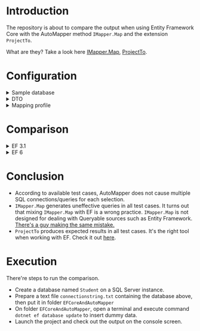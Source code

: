 # Introduction

The repository is about to compare the output when using Entity Framework Core with the AutoMapper method `IMapper.Map` and the extension `ProjectTo`.

What are they? Take a look here [IMapper.Map](https://docs.automapper.org/en/stable/Getting-started.html#how-do-i-use-automapper), [ProjectTo](https://docs.automapper.org/en/stable/Queryable-Extensions.html).

# Configuration
<details> 
  <summary>
    <bold>Sample database</bold>
  </summary>
  Given a database below:
- Table `Student`
  
  | Column | Description
  | --- | --- |
  | ID ||
  | Name | Name of student |
  | Grade | Average grade of student |
  | ClassId | Foregin key referencing to table `Class` |

- Table `Class`
  
  | Column | Description
  | --- | --- |
  | ID ||
  | Name | Name of class |
</details>

<details> 
  <summary>
    <bold>DTO</bold>
  </summary>
Given DTO definitions below:
- DTO `StudentDto`
  | Property | Description
  | --- | --- |
  | Name | Name of student |
  | Class | A reference to `ClassDto` |

- DTO `ClassDto`
  | Property | Description
  | --- | --- |
  | Name | Name of student |
</details>

<details> 
  <summary>
    <bold>Mapping profile</bold>
  </summary>
There're two different configurations for two comparisions.

1. Complex selection
```csharp
mapperConfiguration = new MapperConfiguration(cfg =>
            {
                cfg.CreateMap<Student, StudentDto>();
                cfg.CreateMap<Class, ClassDto>();
            });
```

1. Simple selection
```csharp
mapperConfiguration = new MapperConfiguration(cfg =>
            {
                cfg.CreateMap<Student, StudentDto>()
                      .ForMember(dst => dst.Class, opt => opt.Ignore());
            });
```
</details> 

# Comparison

<details> 
  <summary>
    <bold>EF 3.1</bold>
  </summary>
#### 1. Complex selection
Execute an EF selection to query **the name of student** and **their class name** if any.

| Method | SQL execution count | Generated SQL Query | Note
| --- | --- | --- | --- |
| Without AutoMapper | 1 |  SELECT **[student].[Name], [class].[Name]** FROM [Student] AS [student] INNER JOIN [Class] AS [class] ON [student].[ClassId] = [class].[ID] | It's a base result to evaluate other methods.
| IMapper.Map | 1 | SELECT **[ID], [ClassId], [Grade], [Name]** FROM [Student] | - It does not select what Class DTO defined.<br/>- It selects more than what Student DTO defined.
| ProjectTo | 1 |  SELECT CAST(0 AS bit), **[class].[Name], [students].[Name]** FROM [Student] AS [student] INNER JOIN [Class] AS [class] ON [student].[ClassId] = [class].[ID] | It works well as expected.

#### 2. Simple selection
Execute an EF selection to query **only the name of student**

| Method | SQL execution count | Generated SQL Query | Note
| --- | --- | --- | --- |
| Without AutoMapper | 1 |  SELECT **[Name]** FROM [Student] | It's a base result to evaluate other methods.
| IMapper.Map | 1 |  SELECT **[ID], [ClassId], [Grade], [Name]** FROM [Student] | It selects more than what Student DTO defined.
| ProjectTo | 1 |  SELECT **[Name]** FROM [Student] | It works well as expected.
</details>

<details> 
  <summary>
    <bold>EF 6</bold>
  </summary>
#### 1. Complex selection
Execute an EF selection to query **the name of student** and **their class name** if any.

| Method | SQL execution count | Generated SQL Query | Note
| --- | --- | --- | --- |
| Without AutoMapper | 1 |  SELECT **[student].[Name], [class].[Name]** FROM [Student] AS [student] INNER JOIN [Class] AS [class] ON [student].[ClassId] = [class].[ID] | It's a base result to evaluate other methods.
| IMapper.Map | 1 | SELECT **[ID], [ClassId], [Grade], [Name]** FROM [Student] | - It does not select what Class DTO defined.<br/>- It selects more than what Student DTO defined.
| ProjectTo | 1 |  SELECT CAST(0 AS bit), **[class].[Name], [students].[Name]** FROM [Student] AS [student] INNER JOIN [Class] AS [class] ON [student].[ClassId] = [class].[ID] | It works well as expected.

#### 2. Simple selection
Execute an EF selection to query **only the name of student**

| Method | SQL execution count | Generated SQL Query | Note
| --- | --- | --- | --- |
| Without AutoMapper | 1 |  SELECT **[Name]** FROM [Student] | It's a base result to evaluate other methods.
| IMapper.Map | 1 |  SELECT **[ID], [ClassId], [Grade], [Name]** FROM [Student] | It selects more than what Student DTO defined.
| ProjectTo | 1 |  SELECT **[Name]** FROM [Student] | It works well as expected.
</details>

# Conclusion

- According to available test cases, AutoMapper does not cause multiple SQL connections/queries for each selection.
- `IMapper.Map` generates uneffective queries in all test cases. It turns out that mixing `IMapper.Map` with EF is a wrong practice. `IMapper.Map` is not designed for dealing with Queryable sources such as Entity Framework. [There's a guy making the same mistake.](https://github.com/AutoMapper/AutoMapper/discussions/3779)
- `ProjectTo` produces expected results in all test cases. It's the right tool when working with EF. Check it out [here](https://docs.automapper.org/en/stable/Queryable-Extensions.html).

# Execution

There're steps to run the comparison.

- Create a database named `Student` on a SQL Server instance.
- Prepare a text file `connectionstring.txt` containing the database above, then put it in folder `EFCoreAndAutoMapper`
- On folder `EFCoreAndAutoMapper`, open a terminal and execute command `dotnet ef database update` to insert dummy data.
- Launch the project and check out the output on the console screen.
